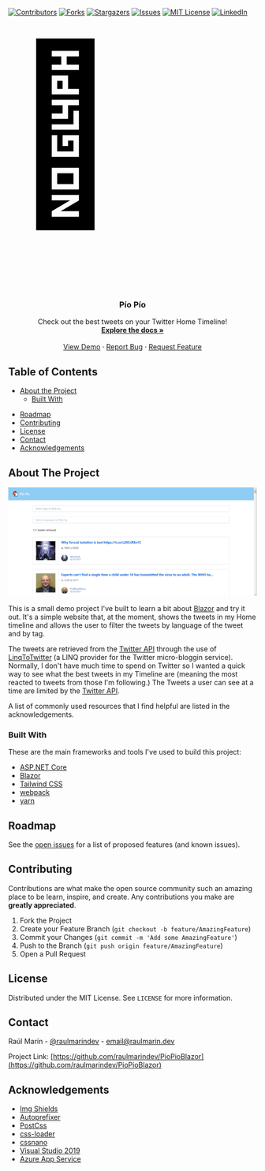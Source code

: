 ﻿<!-- PROJECT SHIELDS -->
<!--
*** I'm using markdown "reference style" links for readability.
*** Reference links are enclosed in brackets [ ] instead of parentheses ( ).
*** See the bottom of this document for the declaration of the reference variables
*** for contributors-url, forks-url, etc. This is an optional, concise syntax you may use.
*** https://www.markdownguide.org/basic-syntax/#reference-style-links
-->
[![Contributors][contributors-shield]][contributors-url]
[![Forks][forks-shield]][forks-url]
[![Stargazers][stars-shield]][stars-url]
[![Issues][issues-shield]][issues-url]
[![MIT License][license-shield]][license-url]
[![LinkedIn][linkedin-shield]][linkedin-url]



<!-- PROJECT LOGO -->
<br />
<p align="center">
  <a href="https://github.com/raulmarindev/PioPioBlazor">
    <svg xmlns="http://www.w3.org/2000/svg" viewBox="0 0 100 100"><text y=".9em" font-size="70">🐔</text></svg>
  </a>

  <h3 align="center">Pío Pío</h3>

  <p align="center">
    Check out the best tweets on your Twitter Home Timeline!
    <br />
    <a href="https://github.com/raulmarindev/PioPioBlazor"><strong>Explore the docs »</strong></a>
    <br />
    <br />
    <a href="https://pio.azurewebsites.net/">View Demo</a>
    ·
    <a href="https://github.com/raulmarindev/PioPioBlazor/issues">Report Bug</a>
    ·
    <a href="https://github.com/raulmarindev/PioPioBlazor/issues">Request Feature</a>
  </p>
</p>



<!-- TABLE OF CONTENTS -->
## Table of Contents

* [About the Project](#about-the-project)
  * [Built With](#built-with)
<!--
* [Getting Started](#getting-started)
  * [Prerequisites](#prerequisites)
  * [Installation](#installation)
* [Usage](#usage)
-->
* [Roadmap](#roadmap)
* [Contributing](#contributing)
* [License](#license)
* [Contact](#contact)
* [Acknowledgements](#acknowledgements)



<!-- ABOUT THE PROJECT -->
## About The Project

[![Product Name Screen Shot][product-screenshot]](https://pio.azurewebsites.net)

This is a small demo project I've built to learn a bit about [Blazor](https://dotnet.microsoft.com/apps/aspnet/web-apps/blazor) and try it out. It's a simple website that, at the moment, shows the
tweets in my Home timeline and allows the user to filter the tweets by language of the tweet and by tag.

The tweets are retrieved from the [Twitter API](https://developer.twitter.com/en/docs/tweets/timelines/api-reference/get-statuses-home_timeline) through the use of [LinqToTwitter](https://github.com/JoeMayo/LinqToTwitter) (a LINQ provider for the Twitter micro-bloggin service). Normally, I don't have much time to
spend on Twitter so I wanted a quick way to see what the best tweets in my Timeline are (meaning the most reacted to tweets from those I'm following.)
The Tweets a user can see at a time are limited by the [Twitter API](https://developer.twitter.com/en/docs/tweets/timelines/api-reference/get-statuses-home_timeline).

A list of commonly used resources that I find helpful are listed in the acknowledgements.

### Built With
These are the main frameworks and tools I've used to build this project:
* [ASP.NET Core](https://docs.microsoft.com/en-us/aspnet/core/?view=aspnetcore-3.1)
* [Blazor](https://dotnet.microsoft.com/apps/aspnet/web-apps/blazor)
* [Tailwind CSS](https://tailwindcss.com/)
* [webpack](https://webpack.js.org/)
* [yarn](https://yarnpkg.com/)


<!-- GETTING STARTED -->
<!--
## Getting Started

This is an example of how you may give instructions on setting up your project locally.
To get a local copy up and running follow these simple example steps.

### Prerequisites

This is an example of how to list things you need to use the software and how to install them.
* npm
```sh
npm install npm@latest -g
```

### Installation

1. Get a free API Key at [https://example.com](https://example.com)
2. Clone the repo
```sh
git clone https://github.com/your_username_/Project-Name.git
```
3. Install NPM packages
```sh
npm install
```
4. Enter your API in `config.js`
```JS
const API_KEY = 'ENTER YOUR API';
```
-->



<!-- USAGE EXAMPLES -->
<!--
## Usage

Use this space to show useful examples of how a project can be used. Additional screenshots, code examples and demos work well in this space. You may also link to more resources.

_For more examples, please refer to the [Documentation](https://example.com)_
-->

<!-- ROADMAP -->
## Roadmap

See the [open issues](https://github.com/raulmarindev/PioPioBlazor/issues) for a list of proposed features (and known issues).



<!-- CONTRIBUTING -->
## Contributing

Contributions are what make the open source community such an amazing place to be learn, inspire, and create. Any contributions you make are **greatly appreciated**.

1. Fork the Project
2. Create your Feature Branch (`git checkout -b feature/AmazingFeature`)
3. Commit your Changes (`git commit -m 'Add some AmazingFeature'`)
4. Push to the Branch (`git push origin feature/AmazingFeature`)
5. Open a Pull Request



<!-- LICENSE -->
## License

Distributed under the MIT License. See `LICENSE` for more information.



<!-- CONTACT -->
## Contact

Raúl Marín - [@raulmarindev](https://twitter.com/raulmarindev) - email@raulmarin.dev

Project Link: [https://github.com/raulmarindev/PioPioBlazor](https://github.com/raulmarindev/PioPioBlazor)



<!-- ACKNOWLEDGEMENTS -->
## Acknowledgements
* [Img Shields](https://shields.io)
* [Autoprefixer](https://autoprefixer.github.io/)
* [PostCss](https://postcss.org/)
* [css-loader](https://webpack.js.org/loaders/css-loader/)
* [cssnano](https://cssnano.co/)
* [Visual Studio 2019](https://visualstudio.microsoft.com/vs/)
* [Azure App Service](https://azure.microsoft.com/en-us/services/app-service/)


<!-- MARKDOWN LINKS & IMAGES -->
<!-- https://www.markdownguide.org/basic-syntax/#reference-style-links -->
[contributors-shield]: https://img.shields.io/github/contributors/raulmarindev/PioPioBlazor.svg?style=flat-square
[contributors-url]: https://github.com/raulmarindev/PioPioBlazor/graphs/contributors
[forks-shield]: https://img.shields.io/github/forks/raulmarindev/PioPioBlazor.svg?style=flat-square
[forks-url]: https://github.com/raulmarindev/PioPioBlazor/network/members
[stars-shield]: https://img.shields.io/github/stars/raulmarindev/PioPioBlazor.svg?style=flat-square
[stars-url]: https://github.com/raulmarindev/PioPioBlazor/stargazers
[issues-shield]: https://img.shields.io/github/issues/raulmarindev/PioPioBlazor.svg?style=flat-square
[issues-url]: https://github.com/raulmarindev/PioPioBlazor/issues
[license-shield]: https://img.shields.io/github/license/raulmarindev/PioPioBlazor.svg?style=flat-square
[license-url]: https://github.com/raulmarindev/PioPioBlazor/blob/master/LICENSE.txt
[linkedin-shield]: https://img.shields.io/badge/-LinkedIn-black.svg?style=flat-square&logo=linkedin&colorB=555
[linkedin-url]: https://linkedin.com/in/othneildrew
[product-screenshot]: images/screenshot.png
